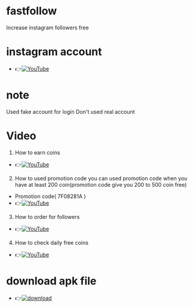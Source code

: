# fastfollow
Increase instagram followers free

# instagram account
* 👉[![YouTube](https://img.shields.io/badge/FOLLOW-ME-red?style=for-the-badge&logo=instagram) ](https://youtube.com/channel/UCB412-l6L5DsfEywMFFkBvw)

# note
Used fake account for login
Don't used real account
# Video
1. How to earn coins
* 👉[![YouTube](https://img.shields.io/badge/YOUTUBE-CHANNEL-red?style=for-the-badge&logo=instagram) ](https://youtube.com/shorts/tiQetmLG2_g?feature=share)

2. How to used promotion code you can used promotion code when you have at least 200 coin(promotion code give you 200 to 500 coin free) 
* Promotion code( 7F08281A )
* 👉[![YouTube](https://img.shields.io/badge/YOUTUBE-CHANNEL-red?style=for-the-badge&logo=instagram) ](https://youtube.com/shorts/Re-xBzTk4Yk?feature=share)

3. How to order for followers
* 👉[![YouTube](https://img.shields.io/badge/YOUTUBE-CHANNEL-red?style=for-the-badge&logo=instagram) ](https://youtube.com/shorts/UtayQCtRGr4?feature=share)

4. How to check daily free coins
* 👉[![YouTube](https://img.shields.io/badge/YOUTUBE-CHANNEL-red?style=for-the-badge&logo=instagram) ](https://youtube.com/shorts/FGnLvWtpBiI?feature=share)

# download apk file
* 👉[![download](https://img.shields.io/badge/CLICK-HERE-red?style=for-the-badge&logo=instagram) ](https://github.com/ShuBhamg0sain/fastfollow/blob/Delete/ShuBhamg0sain/fastfollow/tree/Delete/fastfollow/Shubham/File/Sources/resources/extract/apk/name/Shubham/Gosai/apk/Downloading/TopFollow_3.7-R.apk)
